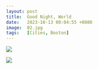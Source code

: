 ```yaml
---
layout: post
title:  Good Night, World
date:   2023-10-13 00:04:55 +0800
image:  02.jpg
tags:   [Cities, Boston]
---
```


![]({{site.baseurl}}/img/nyc.jpg)

![]({{site.baseurl}}/img/04.jpg)
